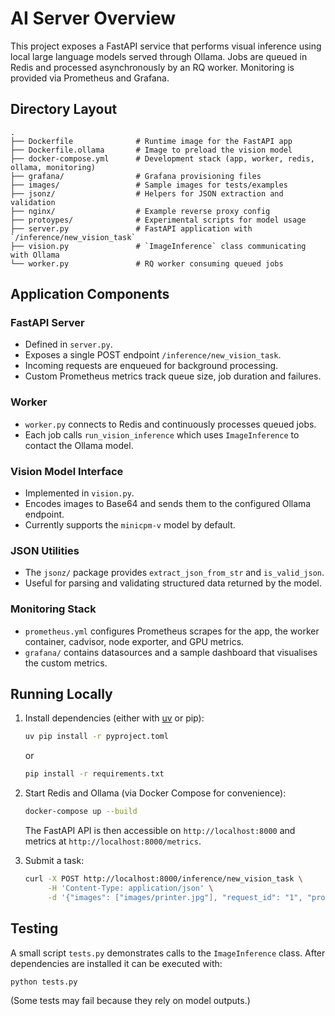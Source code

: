 # AI Server Overview

This project exposes a FastAPI service that performs visual inference using
local large language models served through Ollama. Jobs are queued in Redis and
processed asynchronously by an RQ worker. Monitoring is provided via Prometheus
and Grafana.

## Directory Layout

```
.
├── Dockerfile              # Runtime image for the FastAPI app
├── Dockerfile.ollama       # Image to preload the vision model
├── docker-compose.yml      # Development stack (app, worker, redis, ollama, monitoring)
├── grafana/                # Grafana provisioning files
├── images/                 # Sample images for tests/examples
├── jsonz/                  # Helpers for JSON extraction and validation
├── nginx/                  # Example reverse proxy config
├── protoypes/              # Experimental scripts for model usage
├── server.py               # FastAPI application with `/inference/new_vision_task`
├── vision.py               # `ImageInference` class communicating with Ollama
└── worker.py               # RQ worker consuming queued jobs
```

## Application Components

### FastAPI Server
- Defined in `server.py`.
- Exposes a single POST endpoint `/inference/new_vision_task`.
- Incoming requests are enqueued for background processing.
- Custom Prometheus metrics track queue size, job duration and failures.

### Worker
- `worker.py` connects to Redis and continuously processes queued jobs.
- Each job calls `run_vision_inference` which uses `ImageInference` to contact the Ollama model.

### Vision Model Interface
- Implemented in `vision.py`.
- Encodes images to Base64 and sends them to the configured Ollama endpoint.
- Currently supports the `minicpm-v` model by default.

### JSON Utilities
- The `jsonz/` package provides `extract_json_from_str` and `is_valid_json`.
- Useful for parsing and validating structured data returned by the model.

### Monitoring Stack
- `prometheus.yml` configures Prometheus scrapes for the app, the worker
  container, cadvisor, node exporter, and GPU metrics.
- `grafana/` contains datasources and a sample dashboard that visualises
  the custom metrics.

## Running Locally

1. Install dependencies (either with [uv](https://github.com/astral-sh/uv) or pip):
   ```bash
   uv pip install -r pyproject.toml
   ```
   or
   ```bash
   pip install -r requirements.txt
   ```
2. Start Redis and Ollama (via Docker Compose for convenience):
   ```bash
   docker-compose up --build
   ```
   The FastAPI API is then accessible on `http://localhost:8000` and metrics at
   `http://localhost:8000/metrics`.

3. Submit a task:
   ```bash
   curl -X POST http://localhost:8000/inference/new_vision_task \
        -H 'Content-Type: application/json' \
        -d '{"images": ["images/printer.jpg"], "request_id": "1", "prompt": "Describe"}'
   ```

## Testing

A small script `tests.py` demonstrates calls to the `ImageInference` class. After
dependencies are installed it can be executed with:

```bash
python tests.py
```

(Some tests may fail because they rely on model outputs.)